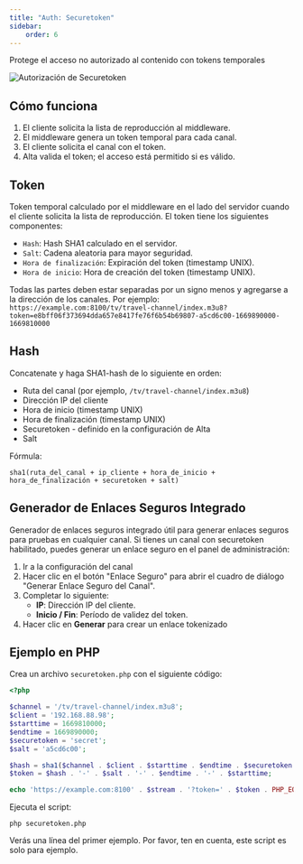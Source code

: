 ```yaml
---
title: "Auth: Securetoken"
sidebar:
    order: 6
---
```


Protege el acceso no autorizado al contenido con tokens temporales

![Autorización de Securetoken](https://cdn.cesbo.com/help/alta/ott-settings/authorization/securetoken/options.png)

## Cómo funciona

1. El cliente solicita la lista de reproducción al middleware.
2. El middleware genera un token temporal para cada canal.
3. El cliente solicita el canal con el token.
4. Alta valida el token; el acceso está permitido si es válido.

## Token

Token temporal calculado por el middleware en el lado del servidor cuando el cliente solicita la lista de reproducción. El token tiene los siguientes componentes:

- `Hash`: Hash SHA1 calculado en el servidor.
- `Salt`: Cadena aleatoria para mayor seguridad.
- `Hora de finalización`: Expiración del token (timestamp UNIX).
- `Hora de inicio`: Hora de creación del token (timestamp UNIX).

Todas las partes deben estar separadas por un signo menos y agregarse a la dirección de los canales. Por ejemplo: `https://example.com:8100/tv/travel-channel/index.m3u8?token=e8bff06f373694dda657e8417fe76f6b54b69807-a5cd6c00-1669890000-1669810000`

## Hash

Concatenate y haga SHA1-hash de lo siguiente en orden:

- Ruta del canal (por ejemplo, `/tv/travel-channel/index.m3u8`)
- Dirección IP del cliente
- Hora de inicio (timestamp UNIX)
- Hora de finalización (timestamp UNIX)
- Securetoken - definido en la configuración de Alta
- Salt

Fórmula:

```
sha1(ruta_del_canal + ip_cliente + hora_de_inicio + hora_de_finalización + securetoken + salt)
```

## Generador de Enlaces Seguros Integrado

Generador de enlaces seguros integrado útil para generar enlaces seguros para pruebas en cualquier canal.
Si tienes un canal con securetoken habilitado, puedes generar un enlace seguro en el panel de administración:

1. Ir a la configuración del canal
2. Hacer clic en el botón "Enlace Seguro" para abrir el cuadro de diálogo "Generar Enlace Seguro del Canal".
3. Completar lo siguiente:
   - **IP**: Dirección IP del cliente.
   - **Inicio / Fin**: Período de validez del token.
4. Hacer clic en **Generar** para crear un enlace tokenizado

## Ejemplo en PHP

Crea un archivo `securetoken.php` con el siguiente código:

```php
<?php

$channel = '/tv/travel-channel/index.m3u8';
$client = '192.168.88.98';
$starttime = 1669810000;
$endtime = 1669890000;
$securetoken = 'secret';
$salt = 'a5cd6c00';

$hash = sha1($channel . $client . $starttime . $endtime . $securetoken . $salt);
$token = $hash . '-' . $salt . '-' . $endtime . '-' . $starttime;

echo 'https://example.com:8100' . $stream . '?token=' . $token . PHP_EOL;
```

Ejecuta el script:

```
php securetoken.php
```

Verás una línea del primer ejemplo. Por favor, ten en cuenta, este script es solo para ejemplo.